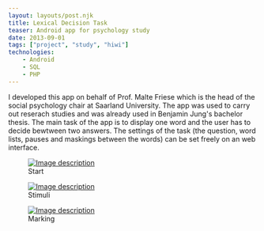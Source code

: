 ```yaml
---
layout: layouts/post.njk
title: Lexical Decision Task
teaser: Android app for psychology study
date: 2013-09-01
tags: ["project", "study", "hiwi"]
technologies:
    - Android
    - SQL
    - PHP
---
```



I developed this app on behalf of Prof. Malte Friese which is the head of the social psychology chair at Saarland University. The app was used to carry out reserach studies and was already used in Benjamin Jung's bachelor thesis. The main task of the app is to display one word and the user has to decide bewtween two answers. The settings of the task (the question, word lists, pauses and maskings between the words) can be set freely on an web interface.


<div class="figure-container">
<figure >
      <a href="{{'/assets/projects/lexical-decision-task/start.png' | url}}" >
          <img src="{{'/assets/projects/lexical-decision-task/start.png' | url}}" alt="Image description" />
      </a>
      <figcaption>Start</figcaption>
</figure>

<figure>
      <a href="{{'/assets/projects/lexical-decision-task/stimuli.png' | url}}" itemprop="contentUrl" data-size="1289x1934">
          <img src="{{'/assets/projects/lexical-decision-task/stimuli.png' | url}}" alt="Image description" />
      </a>
      <figcaption>Stimuli</figcaption>
</figure>

<figure>
      <a href="{{'/assets/projects/lexical-decision-task/marking.png' | url}}" itemprop="contentUrl" data-size="1289x1934">
          <img src="{{'/assets/projects/lexical-decision-task/marking.png' | url}}" alt="Image description" />
      </a>
      <figcaption>Marking</figcaption>
</figure>
